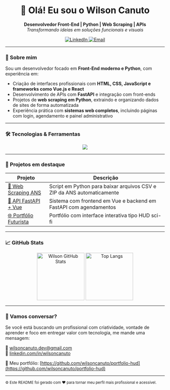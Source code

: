 <h1 align="center">👋 Olá! Eu sou o Wilson Canuto</h1>

<p align="center">
  <b>Desenvolvedor Front-End | Python | Web Scraping | APIs</b> <br />
  <i>Transformando ideias em soluções funcionais e visuais</i>
</p>

<p align="center">
  <a href="https://www.linkedin.com/in/wilsoncanuto" target="_blank">
    <img src="https://img.shields.io/badge/LinkedIn-Wilson%20Canuto-blue?logo=linkedin" alt="LinkedIn" />
  </a>
  <a href="mailto:wilsoncanuto.dev@gmail.com">
    <img src="https://img.shields.io/badge/E--mail-Enviar%20mensagem-green?logo=gmail" alt="Email" />
  </a>
</p>

---

### 🚀 Sobre mim

Sou um desenvolvedor focado em **Front-End moderno e Python**, com experiência em:

- Criação de interfaces profissionais com **HTML, CSS, JavaScript e frameworks como Vue.js e React**
- Desenvolvimento de APIs com **FastAPI** e integração com front-ends
- Projetos de **web scraping em Python**, extraindo e organizando dados de sites de forma automatizada
- Experiência prática com **sistemas web completos**, incluindo páginas com login, agendamento e painel administrativo

---

### 🛠️ Tecnologias & Ferramentas

<div align="center">
  <img src="https://skillicons.dev/icons?i=html,css,js,bootstrap,react,vuejs,python,fastapi,sqlite,git,github,vscode" />
</div>

---

### 📌 Projetos em destaque

| Projeto | Descrição |
|--------|-----------|
| [🔎 Web Scraping ANS](https://github.com/wilsoncanuto/web-scraping-ans) | Script em Python para baixar arquivos CSV e ZIP da ANS automaticamente |
| [🧬 API FastAPI + Vue](https://github.com/wilsoncanuto/sistema-agendamento) | Sistema com frontend em Vue e backend em FastAPI com agendamentos |
| [🌐 Portfólio Futurista](https://github.com/wilsoncanuto/portfolio-hud) | Portfólio com interface interativa tipo HUD sci-fi |

---

### 📈 GitHub Stats

<div align="center">
  <img src="https://github-readme-stats.vercel.app/api?username=wilsoncanuto&show_icons=true&theme=dracula" alt="Wilson GitHub Stats" height="150" />
  <img src="https://github-readme-stats.vercel.app/api/top-langs/?username=wilsoncanuto&layout=compact&langs_count=6&theme=dracula" alt="Top Langs" height="150"/>
</div>

---

### 💬 Vamos conversar?

Se você está buscando um profissional com criatividade, vontade de aprender e foco em entregar valor com tecnologia, me mande uma mensagem:

📧 wilsoncanuto.dev@gmail.com  
📎 [linkedin.com/in/wilsoncanuto](https://www.linkedin.com/in/wilson-canuto-graciano-29a31b105/)

📁 Meu portfólio: [https://github.com/wilsoncanuto/portfolio-hud](https://github.com/wilsoncanuto/portfolio-hud)

---

<sub>⚙️ Este README foi gerado com ❤️ para tornar meu perfil mais profissional e acessível.</sub>

